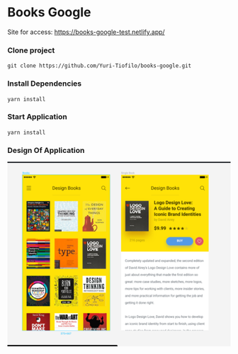 <h1>Books Google</h1>

Site for access: https://books-google-test.netlify.app/

<h3>Clone project</h3>

````
git clone https://github.com/Yuri-Tiofilo/books-google.git
````

<h3>Install Dependencies</h3>

````
yarn install
````

<h3>Start Application</h3>

````
yarn install
````

<h3>Design Of Application</h3>

<img src="./images/image-aplication.png" alt="qualquer-um">
